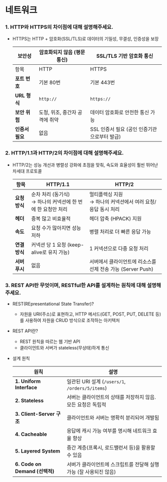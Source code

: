 # 네트워크
### 1. HTTP와 HTTPS의 차이점에 대해 설명해주세요.
- HTTPS는 HTTP + 암호화(SSL/TLS)로 데이터의 기밀성, 무결성, 인증성을 보장

   | **보안성**    | 암호화되지 않음 (평문 통신)   | SSL/TLS 기반 암호화 통신           |
   | ---------- | ------------------ | --------------------------- |
   | 항목         | HTTP               | HTTPS                       |
   | **포트 번호**  | 기본 80번             | 기본 443번                     |
   | **URL 형식** | `http://`          | `https://`                  |
   | **보안 위험**  | 도청, 위조, 중간자 공격에 취약 | 데이터 암호화로 안전한 통신 가능          |
   | **인증서 필요** | 없음                 | SSL 인증서 필요 (공인 인증기관으로부터 발급) |

### 2. HTTP/1.1과 HTTP/2의 차이점에 대해 설명해주세요.
- HTTP/2는 성능 개선과 병렬성 강화에 초점을 맞춰, 속도와 효율성이 훨씬 뛰어난 차세대 프로토콜

   | 항목        | HTTP/1.1                                  | HTTP/2                                |
   | --------- | ----------------------------------------- | ------------------------------------- |
   | **요청 방식** | 순차 처리 (동기식) <br> → 하나의 커넥션에 한 번에 한 요청만 처리 | 멀티플렉싱 지원 <br> → 하나의 커넥션에서 여러 요청/응답 동시 처리 |
   | **헤더**    | 중복 많고 비효율적                                | 헤더 압축 (HPACK) 지원                     |
   | **속도**    | 요청 수가 많아지면 성능 저하                          | 병렬 처리로 더 빠른 응답 가능                     |
   | **연결 방식** | 커넥션 당 1 요청 (keep-alive로 유지 가능)            | 1 커넥션으로 다중 요청 처리                      |
   | **서버 푸시** | 없음                                        | 서버에서 클라이언트에 리소스를 선제 전송 가능 (Server Push) |

### 3. REST API란 무엇이며, RESTful한 API를 설계하는 원칙에 대해 설명해주세요.
- REST(REpresentational State Transfer)?
  - 자원을 URI(주소)로 표현하고, HTTP 메서드(GET, POST, PUT, DELETE 등)를 사용하여 자원을 CRUD 방식으로 조작하는 아키텍처
- REST API란? 
  - REST 원칙을 따르는 웹 기반 API 
  - 클라이언트와 서버가 stateless(무상태)하게 통신
- 설계 원칙

  | 원칙                          | 설명                                         |
  | --------------------------- | ------------------------------------------ |
  | **1. Uniform Interface**    | 일관된 URI 설계 (`/users/1`, `/orders/5/items`) |
  | **2. Stateless**            | 서버는 클라이언트의 상태를 저장하지 않음. 모든 요청은 독립적         |
  | **3. Client-Server 구조**     | 클라이언트와 서버는 명확히 분리되어 개발됨                    |
  | **4. Cacheable**            | 응답에 캐시 가능 여부를 명시해 네트워크 효율 향상               |
  | **5. Layered System**       | 중간 계층(프록시, 로드밸런서 등)을 활용할 수 있음              |
  | **6. Code on Demand (선택적)** | 서버가 클라이언트에 스크립트를 전달해 실행 가능 (잘 사용되진 않음)     |
